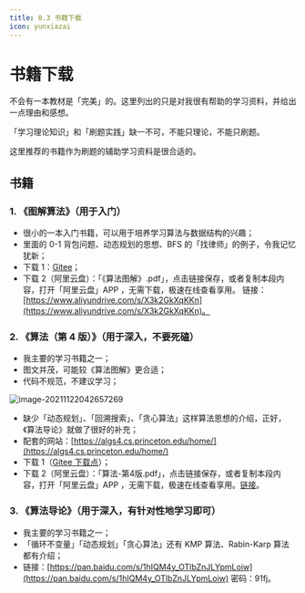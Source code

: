 ```yaml
---
title: 0.3 书籍下载
icon: yunxiazai
---
```


# 书籍下载

不会有一本教材是「完美」的。这里列出的只是对我很有帮助的学习资料，并给出一点理由和感想。

「学习理论知识」和「刷题实践」缺一不可，不能只理论，不能只刷题。

这里推荐的书籍作为刷题的辅助学习资料是很合适的。

## 书籍

### 1. 《图解算法》（用于入门）

+ 很小的一本入门书籍，可以用于培养学习算法与数据结构的兴趣；
+ 里面的 0-1 背包问题、动态规划的思想、BFS 的「找律师」的例子，令我记忆犹新；
+ 下载 1：[Gitee](https://gitee.com/liweiwei1419/books/blob/master/algo/%E3%80%8A%E7%AE%97%E6%B3%95%E5%9B%BE%E8%A7%A3%E3%80%8B.pdf)；
+ 下载 2（阿里云盘）：「《算法图解》.pdf」，点击链接保存，或者复制本段内容，打开「阿里云盘」APP ，无需下载，极速在线查看享用。
链接：[https://www.aliyundrive.com/s/X3k2GkXqKKn](https://www.aliyundrive.com/s/X3k2GkXqKKn)。

### 2. 《算法（第 4 版）》（用于深入，不要死磕）

+ 我主要的学习书籍之一；
+ 图文并茂，可能较《算法图解》更合适；
+ 代码不规范，不建议学习；

![image-20211122042657269](https://tva1.sinaimg.cn/large/008i3skNgy1gwnfhepdlxj318e0iygqe.jpg)

+ 缺少「动态规划」、「回溯搜索」、「贪心算法」这样算法思想的介绍，正好，《算法导论》就做了很好的补充；
+ 配套的网站：[https://algs4.cs.princeton.edu/home/](https://algs4.cs.princeton.edu/home/)
+ 下载 1（[Gitee 下载点](https://gitee.com/liweiwei1419/books/blob/master/algo/%E7%AE%97%E6%B3%95-%E7%AC%AC4%E7%89%88.pdf)）；
+ 下载 2（阿里云盘）：「算法-第4版.pdf」，点击链接保存，或者复制本段内容，打开「阿里云盘」APP ，无需下载，极速在线查看享用。[链接](https://www.aliyundrive.com/s/k8gkzU3QTGo)。

### 3. 《算法导论》（用于深入，有针对性地学习即可）

+ 我主要的学习书籍之一；
+ 「循环不变量」「动态规划」「贪心算法」还有 KMP 算法、Rabin-Karp 算法都有介绍；
+ 链接：[https://pan.baidu.com/s/1hIQM4y_OTlbZnJLYpmLoiw](https://pan.baidu.com/s/1hIQM4y_OTlbZnJLYpmLoiw)
密码：91fj。

